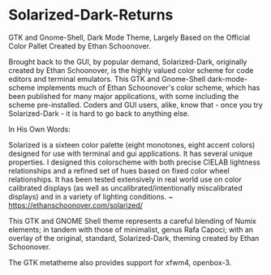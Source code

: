 # Solarized-Dark-Returns
GTK and Gnome-Shell, Dark Mode Theme, Largely Based on the Official Color Pallet Created by Ethan Schoonover.

Brought back to the GUI, by popular demand, Solarized-Dark, originally created by Ethan Schoonover, is the highly valued color scheme for code editors and terminal emulators. This GTK and Gnome-Shell dark-mode-scheme implements much of Ethan Schoonover's color scheme, which has been published for many major applications, with some including the scheme pre-installed. Coders and GUI users, alike, know that - once you try Solarized-Dark - it is hard to go back to anything else.

In His Own Words:

Solarized is a sixteen color palette (eight monotones, eight accent colors) designed for use with terminal and gui applications. It has several unique properties. I designed this colorscheme with both precise CIELAB lightness relationships and a refined set of hues based on fixed color wheel relationships. It has been tested extensively in real world use on color calibrated displays (as well as uncalibrated/intentionally miscalibrated displays) and in a variety of lighting conditions. ~ https://ethanschoonover.com/solarized/

This GTK and GNOME Shell theme represents a careful blending of Numix elements; in tandem with those of minimalist, genus Rafa Capoci; with an overlay of the original, standard, Solarized-Dark, theming created by Ethan Schoonover. 

The GTK metatheme also provides support for xfwm4, openbox-3.
